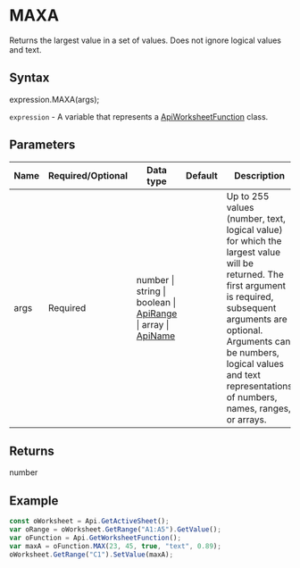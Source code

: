 # MAXA

Returns the largest value in a set of values. Does not ignore logical values and text.

## Syntax

expression.MAXA(args);

`expression` - A variable that represents a [ApiWorksheetFunction](../ApiWorksheetFunction.md) class.

## Parameters

| **Name** | **Required/Optional** | **Data type** | **Default** | **Description** |
| ------------- | ------------- | ------------- | ------------- | ------------- |
| args | Required | number &#124; string &#124; boolean &#124; [ApiRange](../../ApiRange/ApiRange.md) &#124; array &#124; [ApiName](../../ApiName/ApiName.md) |  | Up to 255 values (number, text, logical value) for which the largest value will be returned. The first argument is required, subsequent arguments are optional. Arguments can be numbers, logical values and text representations of numbers, names, ranges, or arrays. |

## Returns

number

## Example



```javascript
const oWorksheet = Api.GetActiveSheet();
var oRange = oWorksheet.GetRange("A1:A5").GetValue();
var oFunction = Api.GetWorksheetFunction();
var maxA = oFunction.MAX(23, 45, true, "text", 0.89);
oWorksheet.GetRange("C1").SetValue(maxA);

```
